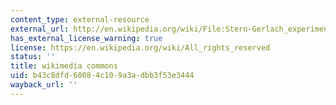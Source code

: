 ```yaml
---
content_type: external-resource
external_url: http://en.wikipedia.org/wiki/File:Stern-Gerlach_experiment.PNG
has_external_license_warning: true
license: https://en.wikipedia.org/wiki/All_rights_reserved
status: ''
title: wikimedia commons
uid: b43c8dfd-6808-4c10-9a3a-dbb3f53e3444
wayback_url: ''
---
```

